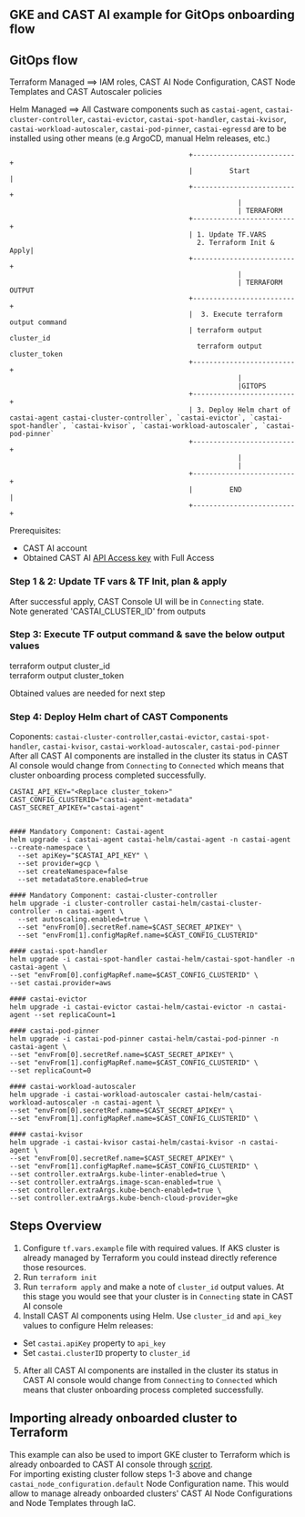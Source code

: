 ## GKE and CAST AI example for GitOps onboarding flow

## GitOps flow 

Terraform Managed ==>  IAM roles, CAST AI Node Configuration, CAST Node Templates and CAST Autoscaler policies

Helm Managed ==>  All Castware components such as `castai-agent`, `castai-cluster-controller`, `castai-evictor`, `castai-spot-handler`, `castai-kvisor`, `castai-workload-autoscaler`, `castai-pod-pinner`, `castai-egressd` are to be installed using other means (e.g ArgoCD, manual Helm releases, etc.)


                                                +-------------------------+
                                                |         Start           |
                                                +-------------------------+
                                                            | 
                                                            | TERRAFORM
                                                +-------------------------+
                                                | 1. Update TF.VARS 
                                                  2. Terraform Init & Apply| 
                                                +-------------------------+
                                                            | 
                                                            | TERRAFORM OUTPUT
                                                +-------------------------+
                                                |  3. Execute terraform output command
                                                | terraform output cluster_id  
                                                  terraform output cluster_token
                                                +-------------------------+
                                                            | 
                                                            |GITOPS
                                                +-------------------------+
                                                | 3. Deploy Helm chart of castai-agent castai-cluster-controller`, `castai-evictor`, `castai-spot-handler`, `castai-kvisor`, `castai-workload-autoscaler`, `castai-pod-pinner`
                                                +-------------------------+         
                                                            | 
                                                            | 
                                                +-------------------------+
                                                |         END             |
                                                +-------------------------+


Prerequisites:
- CAST AI account
- Obtained CAST AI [API Access key](https://docs.cast.ai/docs/authentication#obtaining-api-access-key) with Full Access


### Step 1 & 2: Update TF vars & TF Init, plan & apply
After successful apply, CAST Console UI will be in `Connecting` state. \
Note generated 'CASTAI_CLUSTER_ID' from outputs

### Step 3: Execute TF output command & save the below output values
terraform output cluster_id  
terraform output cluster_token

Obtained values are needed for next step

### Step 4: Deploy Helm chart of CAST Components
Coponents: `castai-cluster-controller`,`castai-evictor`, `castai-spot-handler`, `castai-kvisor`, `castai-workload-autoscaler`, `castai-pod-pinner` \
After all CAST AI components are installed in the cluster its status in CAST AI console would change from `Connecting` to `Connected` which means that cluster onboarding process completed successfully.

```
CASTAI_API_KEY="<Replace cluster_token>"
CAST_CONFIG_CLUSTERID="castai-agent-metadata"
CAST_SECRET_APIKEY="castai-agent"


#### Mandatory Component: Castai-agent
helm upgrade -i castai-agent castai-helm/castai-agent -n castai-agent --create-namespace \
  --set apiKey="$CASTAI_API_KEY" \
  --set provider=gcp \
  --set createNamespace=false
  --set metadataStore.enabled=true

#### Mandatory Component: castai-cluster-controller
helm upgrade -i cluster-controller castai-helm/castai-cluster-controller -n castai-agent \
  --set autoscaling.enabled=true \
  --set "envFrom[0].secretRef.name=$CAST_SECRET_APIKEY" \
  --set "envFrom[1].configMapRef.name=$CAST_CONFIG_CLUSTERID"

#### castai-spot-handler
helm upgrade -i castai-spot-handler castai-helm/castai-spot-handler -n castai-agent \
--set "envFrom[0].configMapRef.name=$CAST_CONFIG_CLUSTERID" \
--set castai.provider=aws

#### castai-evictor
helm upgrade -i castai-evictor castai-helm/castai-evictor -n castai-agent --set replicaCount=1

#### castai-pod-pinner
helm upgrade -i castai-pod-pinner castai-helm/castai-pod-pinner -n castai-agent \
--set "envFrom[0].secretRef.name=$CAST_SECRET_APIKEY" \
--set "envFrom[1].configMapRef.name=$CAST_CONFIG_CLUSTERID" \ 
--set replicaCount=0

#### castai-workload-autoscaler
helm upgrade -i castai-workload-autoscaler castai-helm/castai-workload-autoscaler -n castai-agent \
--set "envFrom[0].secretRef.name=$CAST_SECRET_APIKEY" \
--set "envFrom[1].configMapRef.name=$CAST_CONFIG_CLUSTERID" \ 

#### castai-kvisor
helm upgrade -i castai-kvisor castai-helm/castai-kvisor -n castai-agent \
--set "envFrom[0].secretRef.name=$CAST_SECRET_APIKEY" \
--set "envFrom[1].configMapRef.name=$CAST_CONFIG_CLUSTERID" \ 
--set controller.extraArgs.kube-linter-enabled=true \
--set controller.extraArgs.image-scan-enabled=true \
--set controller.extraArgs.kube-bench-enabled=true \
--set controller.extraArgs.kube-bench-cloud-provider=gke
```

## Steps Overview

1. Configure `tf.vars.example` file with required values. If AKS cluster is already managed by Terraform you could instead directly reference those resources.
2. Run `terraform init`
3. Run `terraform apply` and make a note of `cluster_id`  output values. At this stage you would see that your cluster is in `Connecting` state in CAST AI console
4. Install CAST AI components using Helm. Use `cluster_id` and `api_key` values to configure Helm releases:
- Set `castai.apiKey` property to `api_key`
- Set `castai.clusterID` property to `cluster_id`
5. After all CAST AI components are installed in the cluster its status in CAST AI console would change from `Connecting` to `Connected` which means that cluster onboarding process completed successfully.


## Importing already onboarded cluster to Terraform

This example can also be used to import GKE cluster to Terraform which is already onboarded to CAST AI console through [script](https://docs.cast.ai/docs/cluster-onboarding#how-it-works).   
For importing existing cluster follow steps 1-3 above and change `castai_node_configuration.default` Node Configuration name.
This would allow to manage already onboarded clusters' CAST AI Node Configurations and Node Templates through IaC.